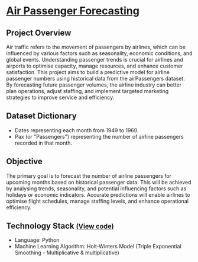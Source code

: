 # [Air Passenger Forecasting](../c.%20Jupyter%20Notebooks/Air%20Passenger.ipynb)


## Project Overview
Air traffic refers to the movement of passengers by airlines, which can be influenced by various factors such as 
seasonality, economic conditions, and global events. Understanding passenger trends is crucial for airlines and 
airports to optimise capacity, manage resources, and enhance customer satisfaction. This project aims to build a 
predictive model for airline passenger numbers using historical data from the airPassengers dataset. By forecasting 
future passenger volumes, the airline industry can better plan operations, adjust staffing, and implement targeted 
marketing strategies to improve service and efficiency.

## Dataset Dictionary
- Dates representing each month from 1949 to 1960.
- Pax (or "Passengers") representing the number of airline passengers recorded in that month.

## Objective
The primary goal is to forecast the number of airline passengers for upcoming months based on historical passenger data. 
This will be achieved by analysing trends, seasonality, and potential influencing factors such as holidays or economic 
indicators. Accurate predictions will enable airlines to optimise flight schedules, manage staffing levels, and enhance
operational efficiency.

## Technology Stack <small> [(View code)](../c.%20Jupyter%20Notebooks/Air%20Passenger.ipynb)</small>
- Language: Python
- Machine Learning Algorithm: Holt-Winters Model (Triple Exponential Smoothing - Multiplicative & multiplicative)
